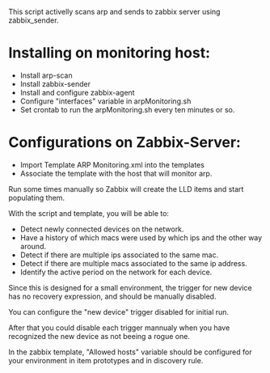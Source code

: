 This script activelly scans arp and sends to zabbix server using zabbix_sender.

# Installing on monitoring host:

- Install arp-scan
- Install zabbix-sender
- Install and configure zabbix-agent
- Configure "interfaces" variable in arpMonitoring.sh
- Set crontab to run the arpMonitoring.sh every ten minutes or so.

# Configurations on Zabbix-Server:

- Import Template ARP Monitoring.xml into the templates
- Associate the template with the host that will monitor arp.

Run some times manually so Zabbix will create the LLD items and start populating them.

With the script and template, you will be able to:
 - Detect newly connected devices on the network.
 - Have a history of which macs were used by which ips and the other way around.
 - Detect if there are multiple ips associated to the same mac.
 - Detect if there are multiple macs associated to the same ip address.
 - Identify the active period on the network for each device.
 
Since this is designed for a small environment, the trigger for new device has no recovery expression, and should be manually disabled.

You can configure the "new device" trigger disabled for initial run.

After that you could disable each trigger mannualy when you have recognized the new device as not beeing a rogue one.

In the zabbix template, "Allowed hosts" variable should be configured for your environment in item prototypes and in discovery rule.
